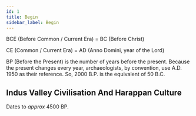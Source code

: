 ```yaml
--- 
id: 1
title: Begin
sidebar_label: Begin
---
```


BCE (Before Common / Current Era) = BC (Before Christ)

CE (Common / Current Era) = AD (Anno Domini, year of the Lord)

BP (Before the Present) is the number of years before the present. Because the present changes every year, archaeologists, by convention, use A.D. 1950 as their reference. So, 2000 B.P. is the equivalent of 50 B.C.

## Indus Valley Civilisation And Harappan Culture

Dates to $approx$ 4500 BP.
